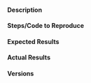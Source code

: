 <!-- Instructions For Filing a Bug: https://github.com/giotto-learn/giotto-learn/blob/master/CONTRIBUTING.rst -->

#### Description
<!-- Example: Joblib Error thrown when calling fit on VietorisRipsPersistence 
-->

#### Steps/Code to Reproduce
<!--
If the code is too long, feel free to put it in a public gist and link
it in the issue: https://gist.github.com
-->

#### Expected Results
<!-- Example: No error is thrown. Please paste or describe the expected results.-->

#### Actual Results
<!-- Please paste or specifically describe the actual output or traceback. -->

#### Versions
<!--
Please run the following snippet and paste the output below.
import platform; print(platform.platform())
import sys; print("Python", sys.version)
import numpy; print("NumPy", numpy.__version__)
import scipy; print("SciPy", scipy.__version__)
import joblib; print("Joblib", joblib.__version__)
import sklearn; print("scikit-Learn", sklearn.__version__)
import giottolearn; print("giotto-learn", giottolearn.__version__)
-->


<!-- Thanks for contributing! -->
